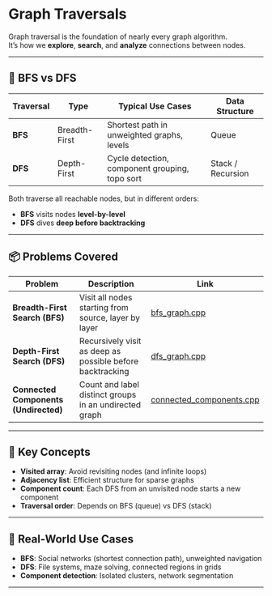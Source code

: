 ﻿# Graph Traversals

Graph traversal is the foundation of nearly every graph algorithm.  
It’s how we **explore**, **search**, and **analyze** connections between nodes.

---

## 🔁 BFS vs DFS

| Traversal | Type          | Typical Use Cases                              | Data Structure    |
|-----------|---------------|------------------------------------------------|-------------------|
| **BFS**   | Breadth-First | Shortest path in unweighted graphs, levels     | Queue             |
| **DFS**   | Depth-First   | Cycle detection, component grouping, topo sort | Stack / Recursion |

Both traverse all reachable nodes, but in different orders:
- **BFS** visits nodes **level-by-level**
- **DFS** dives **deep before backtracking**

---

## 📦 Problems Covered

| Problem                               | Description                                               | Link                                                 |
|---------------------------------------|-----------------------------------------------------------|------------------------------------------------------|
| **Breadth-First Search (BFS)**        | Visit all nodes starting from source, layer by layer      | [bfs_graph.cpp](bfs_graph.cpp)                       |
| **Depth-First Search (DFS)**          | Recursively visit as deep as possible before backtracking | [dfs_graph.cpp](dfs_graph.cpp)                       |
| **Connected Components (Undirected)** | Count and label distinct groups in an undirected graph    | [connected_components.cpp](connected_components.cpp) |

---

## 🧠 Key Concepts

- **Visited array**: Avoid revisiting nodes (and infinite loops)
- **Adjacency list**: Efficient structure for sparse graphs
- **Component count**: Each DFS from an unvisited node starts a new component
- **Traversal order**: Depends on BFS (queue) vs DFS (stack)

---

## 📌 Real-World Use Cases

- **BFS**: Social networks (shortest connection path), unweighted navigation
- **DFS**: File systems, maze solving, connected regions in grids
- **Component detection**: Isolated clusters, network segmentation

---